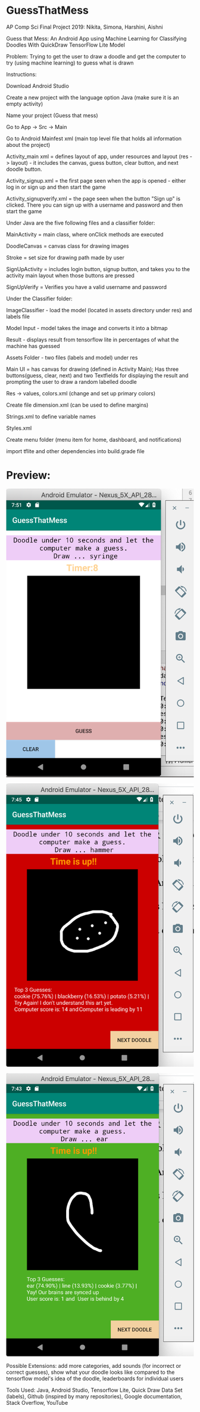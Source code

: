 # GuessThatMess
AP Comp Sci Final Project 2019: Nikita, Simona, Harshini, Aishni 

Guess that Mess: An Android App using Machine Learning for Classifying Doodles With QuickDraw TensorFlow Lite Model

Problem: Trying to get the user to draw a doodle and get the computer to try (using machine learning) to guess what is drawn

Instructions:

Download Android Studio 

Create a new project with the language option Java (make sure it is an empty activity)

Name your project (Guess that mess)

Go to App -> Src -> Main

Go to Android Mainfest xml (main top level file that holds all information about the project)

Activity_main xml = defines layout of app, under resources and layout (res -> layout) - it includes the canvas, guess button, clear button, and next doodle button.

Activity_signup.xml = the first page seen when the app is opened - either log in or sign up and then start the game

Activity_signupverify.xml = the page seen when the button "Sign up" is clicked. There you can sign up with a username and password and then start the game

Under Java are the five following files and a classifier folder:

MainActivity = main class, where onClick methods are executed 

DoodleCanvas = canvas class for drawing images

Stroke = set size for drawing path made by user

SignUpActivity = includes login button, signup button, and takes you to the activity main layout when those buttons are pressed

SignUpVerify = Verifies you have a valid username and password

Under the Classifier folder:

ImageClassifier - load the model (located in assets directory under res) and labels file

Model Input - model takes the image and converts it into a bitmap 

Result -  displays result from tensorflow lite in percentages of what the machine has guessed

Assets Folder - two files (labels and model) under res

Main UI = has canvas for drawing (defined in Activity Main); Has three buttons(guess, clear, next) and two Textfields for displaying the result and prompting the user to draw a random labelled doodle


Res -> values, colors.xml (change and set up primary colors)

Create file dimension.xml (can be used to define margins) 

Strings.xml to define variable names

Styles.xml

Create menu folder (menu item for home, dashboard, and notifications)

import tflite and other dependencies into build.grade file

# Preview:
![Default](/Default.png?raw=true "Default")

![Incorrect Guess](/IncorrectGuess.png?raw=true "Incorrect Guess")

![Correct Guess](/CorrectGuess.png?raw=true "Correct Guess")



Possible Extensions: add more categories, add sounds (for incorrect or correct guesses), show what your doodle looks like compared to the tensorflow model's idea of the doodle, leaderboards for individual users

Tools Used: Java, Android Studio, Tensorflow Lite, Quick Draw Data Set (labels), Github (inspired by many repositories), Google documentation, Stack Overflow, YouTube

